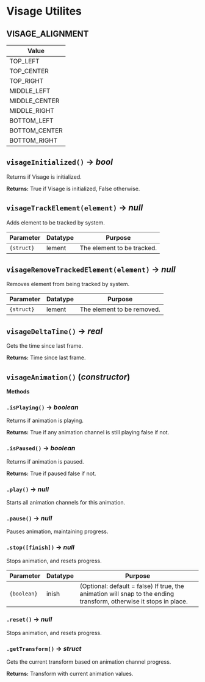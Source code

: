 # Visage Utilites
## VISAGE_ALIGNMENT
| Value |
|---|
| TOP_LEFT |
| TOP_CENTER |
| TOP_RIGHT |
| MIDDLE_LEFT |
| MIDDLE_CENTER |
| MIDDLE_RIGHT |
| BOTTOM_LEFT |
| BOTTOM_CENTER |
| BOTTOM_RIGHT |

## `visageInitialized()` → *bool*
Returns if Visage is initialized.

**Returns:** True if Visage is initialized, False otherwise.

## `visageTrackElement(element)` → *null*
Adds element to be tracked by system.

| Parameter | Datatype  | Purpose |
|-----------|-----------|---------|
|`{struct}` |lement |The element to be tracked. |

## `visageRemoveTrackedElement(element)` → *null*
Removes element from being tracked by system.

| Parameter | Datatype  | Purpose |
|-----------|-----------|---------|
|`{struct}` |lement |The element to be removed. |

## `visageDeltaTime()` → *real*
Gets the time since last frame.

**Returns:** Time since last frame.

## `visageAnimation()` (*constructor*)

**Methods**
### `.isPlaying()` → *boolean*
Returns if animation is playing.

**Returns:** True if any animation channel is still playing false if not.

### `.isPaused()` → *boolean*
Returns if animation is paused.

**Returns:** True if paused false if not.

### `.play()` → *null*
Starts all animation channels for this animation.

### `.pause()` → *null*
Pauses animation, maintaining progress.

### `.stop([finish])` → *null*
Stops animation, and resets progress.

| Parameter | Datatype  | Purpose |
|-----------|-----------|---------|
|`{boolean}` |inish |(Optional: default = false) If true, the animation will snap to the ending transform, otherwise it stops in place. |

### `.reset()` → *null*
Stops animation, and resets progress.

### `.getTransform()` → *struct*
Gets the current transform based on animation channel progress.

**Returns:** Transform with current animation values.
